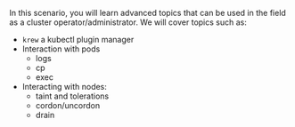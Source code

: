 In this scenario, you will learn advanced topics that can be used in the field as a cluster operator/administrator. We will cover topics such as:

  - `krew` a kubectl plugin manager
  - Interaction with pods
    - logs 
    - cp
    - exec
  - Interacting with nodes:
    - taint and tolerations
    - cordon/uncordon
    - drain
